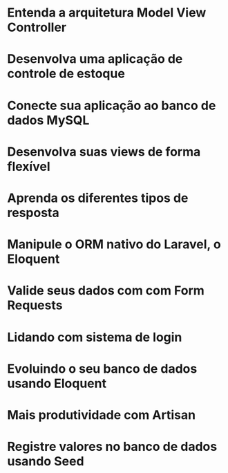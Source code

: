 # Entenda a arquitetura Model View Controller
# Desenvolva uma aplicação de controle de estoque
# Conecte sua aplicação ao banco de dados MySQL
# Desenvolva suas views de forma flexível
# Aprenda os diferentes tipos de resposta
# Manipule o ORM nativo do Laravel, o Eloquent
# Valide seus dados com com Form Requests
# Lidando com sistema de login
# Evoluindo o seu banco de dados usando Eloquent
# Mais produtividade com Artisan
# Registre valores no banco de dados usando Seed

